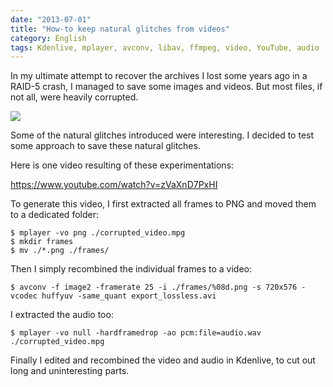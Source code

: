 ```yaml
---
date: "2013-07-01"
title: "How-to keep natural glitches from videos"
category: English
tags: Kdenlive, mplayer, avconv, libav, ffmpeg, video, YouTube, audio
---
```


In my ultimate attempt to recover the archives I lost some years ago in a RAID-5 crash, I managed to save some images and videos. But most files, if not all, were heavily corrupted.

![]({attach}glitch-drummer-preview.jpg)

Some of the natural glitches introduced were interesting. I decided to test some approach to save these natural glitches.

Here is one video resulting of these experimentations:

https://www.youtube.com/watch?v=zVaXnD7PxHI

To generate this video, I first extracted all frames to PNG and moved them to a dedicated folder:

```shell-session
$ mplayer -vo png ./corrupted_video.mpg
$ mkdir frames
$ mv ./*.png ./frames/
```

Then I simply recombined the individual frames to a video:

```shell-session
$ avconv -f image2 -framerate 25 -i ./frames/%08d.png -s 720x576 -vcodec huffyuv -same_quant export_lossless.avi
```

I extracted the audio too:

```shell-session
$ mplayer -vo null -hardframedrop -ao pcm:file=audio.wav ./corrupted_video.mpg
```

Finally I edited and recombined the video and audio in Kdenlive, to cut out long and uninteresting parts.
